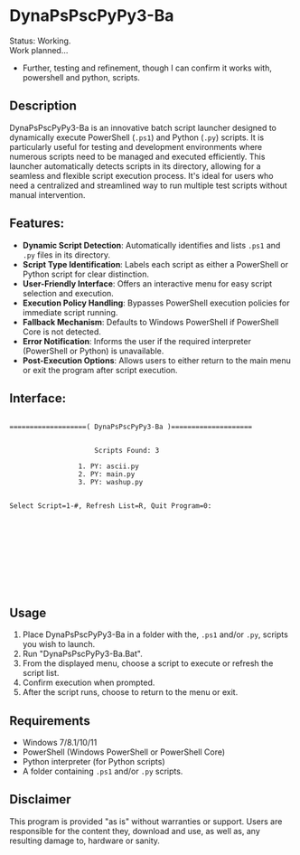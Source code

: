 # DynaPsPscPyPy3-Ba

Status: Working.
<br> Work planned...
- Further, testing and refinement, though I can confirm it works with, powershell and python, scripts.

## Description
DynaPsPscPyPy3-Ba is an innovative batch script launcher designed to dynamically execute PowerShell (`.ps1`) and Python (`.py`) scripts. It is particularly useful for testing and development environments where numerous scripts need to be managed and executed efficiently. This launcher automatically detects scripts in its directory, allowing for a seamless and flexible script execution process. It's ideal for users who need a centralized and streamlined way to run multiple test scripts without manual intervention.

## Features:
- **Dynamic Script Detection**: Automatically identifies and lists `.ps1` and `.py` files in its directory.
- **Script Type Identification**: Labels each script as either a PowerShell or Python script for clear distinction.
- **User-Friendly Interface**: Offers an interactive menu for easy script selection and execution.
- **Execution Policy Handling**: Bypasses PowerShell execution policies for immediate script running.
- **Fallback Mechanism**: Defaults to Windows PowerShell if PowerShell Core is not detected.
- **Error Notification**: Informs the user if the required interpreter (PowerShell or Python) is unavailable.
- **Post-Execution Options**: Allows users to either return to the main menu or exit the program after script execution.

## Interface:
```

===================( DynaPsPscPyPy3-Ba )====================


                     Scripts Found: 3

                 1. PY: ascii.py
                 2. PY: main.py
                 3. PY: washup.py


Select Script=1-#, Refresh List=R, Quit Program=0:











```

## Usage
1. Place DynaPsPscPyPy3-Ba in a folder with the, `.ps1` and/or `.py`, scripts you wish to launch.
2. Run "DynaPsPscPyPy3-Ba.Bat".
3. From the displayed menu, choose a script to execute or refresh the script list.
4. Confirm execution when prompted.
5. After the script runs, choose to return to the menu or exit.

## Requirements
- Windows 7/8.1/10/11
- PowerShell (Windows PowerShell or PowerShell Core)
- Python interpreter (for Python scripts)
- A folder containing `.ps1` and/or `.py` scripts.

## Disclaimer
This program is provided "as is" without warranties or support. Users are responsible for the content they, download and use, as well as, any resulting damage to, hardware or sanity.
